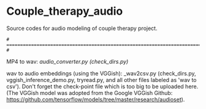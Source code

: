# Couple_therapy_audio

Source codes for audio modeling of couple therapy project.

    # ============================================================================== #
    
MP4 to wav: _audio_converter.py (check_dirs.py)_


wav to audio embeddings (using the VGGish): _wav2csv.py (check_dirs.py, vggish_inference_demo.py, tryread.py, and all other files labeled as 'wav to csv'). Don't forget the check-point file which is too big to be uploaded here.
(The VGGish model was adopted from the Google VGGish Github: 
https://github.com/tensorflow/models/tree/master/research/audioset).
